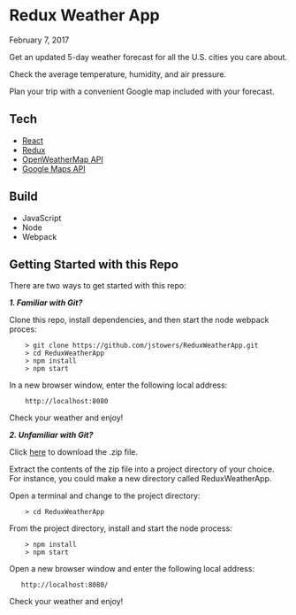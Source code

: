 # Redux Weather App

February 7, 2017

Get an updated 5-day weather forecast for all the U.S. cities you care about.

Check the average temperature, humidity, and air pressure.  

Plan your trip with a convenient Google map included with your forecast.

## Tech

-  [React](https://facebook.github.io/react/)
-  [Redux](http://redux.js.org/)
-  [OpenWeatherMap API](https://openweathermap.org/api)
-  [Google Maps API](https://developers.google.com/maps/documentation/javascript/tutorial)

## Build

-   JavaScript
-   Node
-   Webpack

## Getting Started with this Repo

There are two ways to get started with this repo:

***1.  Familiar with Git?***

Clone this repo, install dependencies, and then start the node webpack proces:
    
```        
	> git clone https://github.com/jstowers/ReduxWeatherApp.git
	> cd ReduxWeatherApp
	> npm install
	> npm start
```

In a new browser window, enter the following local address:

```
    http://localhost:8080
```

Check your weather and enjoy!

***2.  Unfamiliar with Git?***

Click [here](https://github.com/jstowers/ReduxWeatherApp/archive/master.zip) to download the .zip file.

Extract the contents of the zip file into a project directory of your choice.  For instance, you could make a new directory called ReduxWeatherApp.

Open a terminal and change to the project directory:

```
    > cd ReduxWeatherApp
```

From the project directory, install and start the node process:

```
	> npm install
	> npm start
```

Open a new browser window and enter the following local address:

```
   http://localhost:8080/ 
```

Check your weather and enjoy!